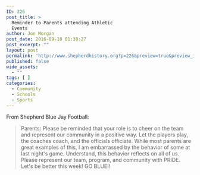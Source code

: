 ```yaml
---
ID: 226
post_title: >
  Reminder to Parents attending Athletic
  Events
author: Jon Morgan
post_date: 2016-09-18 01:38:27
post_excerpt: ""
layout: post
permalink: 'http://www.shepherdhistory.org?p=226&preview=true&preview_id=226'
published: false
wide_assets:
  - ""
tags: [ ]
categories:
  - Community
  - Schools
  - Sports
---
```

From Shepherd Blue Jay Football:
<blockquote>Parents: Please be reminded that your role is to cheer on the team and represent our community in a positive way. Let the players play, the coaches coach, and t<span class="text_exposed_show">he officials officiate. While most parents are great examples of this, I am embarrassed by the behavior of some at last night's game. Understand, this behavior reflects on all of us. Please represent our team, program, and community with PRIDE. Let's be better this week! GO BLUE!!</span></blockquote>